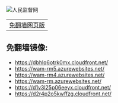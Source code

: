 
<img src="../../raw/master/x/http://www.rmjdw.com/skins/default/1_01.gif" alt="人民监督网"/><table>
	<tr>
								<td><a href="https://wam-rm4.azurewebsites.net/"
			target="renminjianduwang-mirror">免翻墙网页版</a></td>
	</tr>
	</table>
## 免翻墙镜像:

<ul>
<li><a href="https://dbhlq6otrk0mx.cloudfront.net/">https://dbhlq6otrk0mx.cloudfront.net/</a></li>
    <li><a href="https://wam-rm5.azurewebsites.net/">https://wam-rm5.azurewebsites.net/</a></li>
    <li><a href="https://wam-rm4.azurewebsites.net/">https://wam-rm4.azurewebsites.net/</a></li>
    <li><a href="https://wam-rm.azurewebsites.net/">https://wam-rm.azurewebsites.net/</a></li>
    <li><a href="https://d1v3l25p06eeyx.cloudfront.net/">https://d1v3l25p06eeyx.cloudfront.net/</a></li>
    <li><a href="https://d2r4p2o5kwffzg.cloudfront.net/">https://d2r4p2o5kwffzg.cloudfront.net/</a></li>
    </ul>